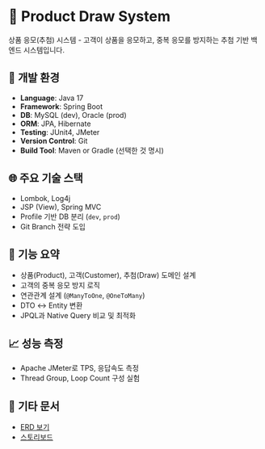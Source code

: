 # 🎯 Product Draw System

상품 응모(추첨) 시스템 - 고객이 상품을 응모하고, 중복 응모를 방지하는 추첨 기반 백엔드 시스템입니다.

## 🔧 개발 환경
- **Language**: Java 17
- **Framework**: Spring Boot
- **DB**: MySQL (dev), Oracle (prod)
- **ORM**: JPA, Hibernate
- **Testing**: JUnit4, JMeter
- **Version Control**: Git
- **Build Tool**: Maven or Gradle (선택한 것 명시)

## 🌐 주요 기술 스택
- Lombok, Log4j
- JSP (View), Spring MVC
- Profile 기반 DB 분리 (`dev`, `prod`)
- Git Branch 전략 도입

## 📂 기능 요약
- 상품(Product), 고객(Customer), 추첨(Draw) 도메인 설계
- 고객의 중복 응모 방지 로직
- 연관관계 설계 (`@ManyToOne`, `@OneToMany`)
- DTO ↔ Entity 변환
- JPQL과 Native Query 비교 및 최적화

## 📈 성능 측정
- Apache JMeter로 TPS, 응답속도 측정
- Thread Group, Loop Count 구성 실험

## 📑 기타 문서
- [ERD 보기](https://www.notion.so/ERD-ffffd08c4eee811dbf92cb8851a107bf?pvs=21)
- [스토리보드](https://www.notion.so/ffffd08c4eee8149bb06f4be0678f342?pvs=21)
